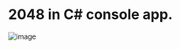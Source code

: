 # 2048 in C# console app.

![image](https://user-images.githubusercontent.com/35856442/158004339-175c6986-1b69-48c2-90ff-865d7790e23d.png)
